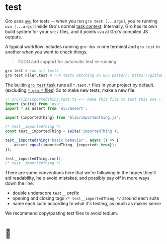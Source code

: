 # test

Gro uses [`uvu`](https://github.com/lukeed/uvu) for tests --
when you run `gro test [...args]`, you're running `uvu [...args]` inside
Gro's normal [task context](/src/lib/docs/task.md).
Internally, Gro has its own build system for your `src/` files,
and it points `uvu` at Gro's compiled JS outputs.

A typical workflow includes running `gro dev` in one terminal
and `gro test` in another when you want to check things.

> TODO add support for automatic test re-running

```bash
gro test # run all tests
gro test Filer.test # run tests matching an uvu pattern: https://github.com/lukeed/uvu
```

The builtin [`gro test`](/src/test.task.ts)
[task](/src/lib/docs/task.md) runs all `*.test.*` files in your project by default.
(excluding [`*.gen.*` files](/src/lib/docs/gen.md))
So to make new tests, make a new file:

```ts
// src/lib/importedThing.test.ts <-- make this file to test this one --> src/lib/importedThing.ts
import {suite} from 'uvu';
import * as assert from 'uvu/assert';

import {importedThing} from '$lib/importedThing.js';

/* test__importedThing */
const test__importedThing = suite('importedThing');

test__importedThing('basic behavior', async () => {
	assert.equal(importedThing, {expected: true});
});

test__importedThing.run();
/* test__importedThing */
```

There are some conventions here that we're following
in the hopes they'll aid readability, help avoid mistakes,
and possibly pay off in more ways down the line:

- double underscore `test__` prefix
- opening and closing tags `/* test__importedThing */` around each suite
- name each suite according to what it's testing, as much as makes sense

We recommend copy/pasting test files to avoid tedium.

# 🐌
